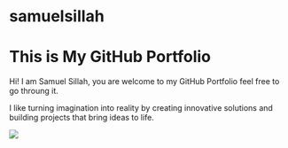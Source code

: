 # samuelsillah

<!DOCTYPE html>
<html>
<head>
<h1>This is My GitHub Portfolio</h1>
<link rel="stylesheet"
href="bluestyle.css">
</head>
<body>
<p>Hi! I am Samuel Sillah, you are welcome to my GitHub Portfolio feel free to go throung it.</p>
<p>I like turning imagination into reality by creating innovative solutions and building projects that bring ideas to life.
</p>
<div><Image
    src="Image.jpg"
    style="width:100%m;max-width: 200px"></Image>

</div>
</body>



</html>
